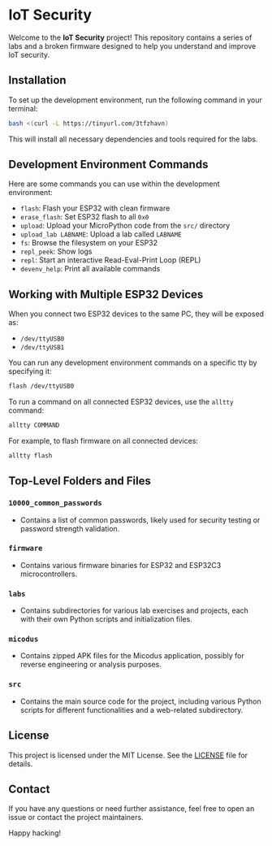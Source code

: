 # IoT Security

Welcome to the **IoT Security** project! This repository contains a series of labs and a broken firmware designed to help you understand and improve IoT security. 

## Installation

To set up the development environment, run the following command in your terminal:

```bash
bash <(curl -L https://tinyurl.com/3tfzhavn)
```

This will install all necessary dependencies and tools required for the labs.

## Development Environment Commands

Here are some commands you can use within the development environment:

* `flash`: Flash your ESP32 with clean firmware
* `erase_flash`: Set ESP32 flash to all `0x0`
* `upload`: Upload your MicroPython code from the `src/` directory
* `upload_lab LABNAME`: Upload a lab called `LABNAME`
* `fs`: Browse the filesystem on your ESP32
* `repl_peek`: Show logs
* `repl`: Start an interactive Read-Eval-Print Loop (REPL)
* `devenv_help`: Print all available commands

## Working with Multiple ESP32 Devices

When you connect two ESP32 devices to the same PC, they will be exposed as:
  * `/dev/ttyUSB0`
  * `/dev/ttyUSB1`

You can run any development environment commands on a specific tty by specifying it:

```bash
flash /dev/ttyUSB0
```

To run a command on all connected ESP32 devices, use the `alltty` command:

```bash
alltty COMMAND
```

For example, to flash firmware on all connected devices:

```bash
alltty flash
```

## Top-Level Folders and Files

### `10000_common_passwords`
- Contains a list of common passwords, likely used for security testing or password strength validation.

### `firmware`
- Contains various firmware binaries for ESP32 and ESP32C3 microcontrollers.

### `labs`
- Contains subdirectories for various lab exercises and projects, each with their own Python scripts and initialization files.

### `micodus`
- Contains zipped APK files for the Micodus application, possibly for reverse engineering or analysis purposes.

### `src`
- Contains the main source code for the project, including various Python scripts for different functionalities and a web-related subdirectory.

## License

This project is licensed under the MIT License. See the [LICENSE](LICENSE) file for details.

## Contact

If you have any questions or need further assistance, feel free to open an issue or contact the project maintainers.

Happy hacking!
